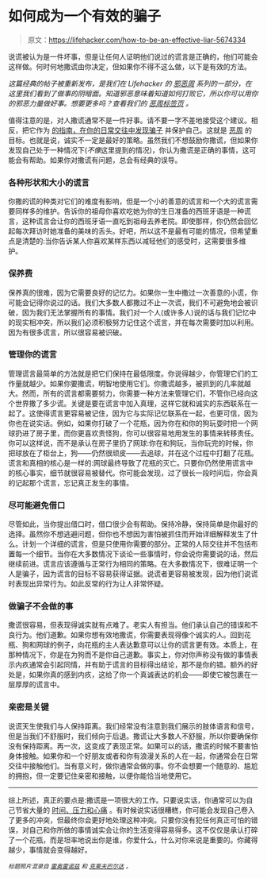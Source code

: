 # 如何成为一个有效的骗子

> 原文：<https://lifehacker.com/how-to-be-an-effective-liar-5674334>

说谎被认为是一件坏事，但是让任何人证明他们说过的谎言是正确的，他们可能会这样做。何时何地撒谎由你决定，但如果你不得不这么做，以下是有效的方法。



*这篇经典的帖子被重新发布，是我们在 Lifehacker 的* [*邪恶周*](https://lifehacker.com/welcome-to-lifehackers-fifth-annual-evil-week-1647621043) *系列的一部分，在这里我们看到了做事的阴暗面。知道邪恶意味着知道如何打败它，所以你可以用你的邪恶力量做好事。想要更多吗？查看我们的* [*恶周标签页*](http://lifehacker.com/tag/evilweek) *。*

值得注意的是，对人撒谎通常不是一件好事。请不要一字不差地接受这个建议。相反，把它作为 [的指南，在你的日常交往中发现骗子](https://lifehacker.com/how-to-detect-when-someones-lying-and-get-them-to-tell-5959952) 并保护自己。这就是 [恶周](http://lifehacker.com/tag/evil-week) 的目标。也就是说，诚实不一定是最好的策略。虽然我们不想鼓励你撒谎，但如果你发现自己处于一种情况下(*不像*这里提到的情况)，你认为撒谎是正确的事情，这可能会有帮助。如果你对撒谎有问题，总会有经典的误导。

### 各种形状和大小的谎言

你撒的谎的种类对它们的难度有影响，但是一个小的善意的谎言和一个大的谎言需要同样多的维护。告诉你的祖母你喜欢吃她为你的生日准备的西班牙语是一种谎言，这种谎言会让你的西班牙语一直吃到祖母去养老院。即使那样，你仍然会回忆起每次拜访时她准备的美味的舌头。好吧，所以这不是最有可能的情况，但希望重点是清楚的:当你告诉某人你喜欢某样东西以减轻他们的感受时，这需要很多维护。

### 保养费

保养真的很难，因为它需要良好的记忆力。如果你一生中撒过一次善意的小谎，你可能会记得你说过的话。我们大多数人都撒过不止一次谎，我们不可避免地会被识破，因为我们无法掌握所有的事情。我们对一个人(或许多人)说的话与我们记忆中的现实相冲突，所以我们必须积极努力记住这个谎言，并在每次需要时加以利用。因为有很多谎言，所以很容易被识破。

### 管理你的谎言

管理谎言最简单的方法就是把它们保持在最低限度。你说得越少，你管理它们的工作量就越少。如果你要撒谎，明智地使用它们。你撒谎越多，被抓到的几率就越大。然而，所有的谎言都需要努力，你需要一种方法来管理它们，不管你已经向这个世界撒了多少谎。关键是要在谎言中加入真理，这样它就和诚实的东西联系在一起了。这使得谎言更容易被记住，因为它与实际记忆联系在一起，也更可信，因为你也在说实话。例如，如果你打破了一个花瓶，因为你在和你的狗玩耍时把一个网球扔进了房子里，而你更喜欢责怪狗，你可以很容易地用发生的事情来转移责任。你可以这样说，而不是承认在房子里扔了网球:你在和狗玩，当你玩完的时候，你把球放在了柜台上，狗——仍然很顽皮——去追球，并在这个过程中打翻了花瓶。谎言和真相的核心是一样的:网球最终导致了花瓶的灭亡。只要你仍然使用谎言中的核心事实，细节就很容易被替代。你可能会发现，过了很长一段时间后，你会真的记起那个谎言，忘记真正发生的事情。

### 尽可能避免借口

尽管如此，当你提出借口时，借口很少会有帮助。保持冷静，保持简单是你最好的选择。虽然你不想逃避问题，但你也不想因为害怕被抓住而开始详细解释发生了什么。计划一个详细的谎言，但是只使用你需要的部分。正常的人际交往并不包括布置每一个细节。当你在大多数情况下谈论一些事情时，你会说你需要说的话，然后继续前进。谎言应该遵循与正常行为相同的策略。在大多数情况下，很难证明一个人是骗子，因为谎言的目标不容易获得证据。说谎者更容易被发现，因为他们说谎时表现出异常行为。如此反常的行为让人非常怀疑。

### 做骗子不会做的事

撒谎很容易，但表现得诚实就有点难了。老实人有担当。他们承认自己的错误和不良行为。他们道歉。如果你想有效地撒谎，你需要表现得像个诚实的人。回到花瓶、狗和网球的例子，向花瓶的主人表达歉意可以让你的谎言更有效。本质上，在那种情况下，你是在为狗而不是你自己道歉。事实上，你对你声称没有做的事情表示内疚通常会引起同情，并有助于谎言的目标得出结论，那不是你的错。额外的好处是，如果你真的感到内疚，这给了你一个真诚表达的机会——即使它被包裹在一层厚厚的谎言中。

### 亲密是关键

说谎天生使我们与人保持距离。我们经常没有注意到我们展示的肢体语言和信号，但是当我们不舒服时，我们倾向于后退。撒谎让大多数人不舒服，所以你要确保你没有保持距离。再一次，这变成了表现正常。如果可以的话，撒谎的时候不要害怕身体接触。如果你和一个好朋友或者和你有浪漫关系的人在一起，你通常会在日常交往中接触他们。当有意义时，做你通常会做的事。你不会想要一个随意的、尴尬的拥抱，但一定要记住亲密和接触，以便你能恰当地使用它。

* * *

综上所述，真正的要点是:撒谎是一项很大的工作。只要说实话，你通常可以为自己节省大量的 [时间、压力和心痛](https://lifehacker.com/what-lying-actually-does-to-your-brain-and-body-every-d-5968613) 。有时候说实话很糟糕，你可能会发现自己卷入了更多的冲突，但最终你会更好地处理这种冲突。只要你没有犯任何真正可怕的错误，对自己和你所做的事情诚实会让你的生活变得容易得多。这不仅仅是承认打碎了一个花瓶，而是坦率地说出你是谁，你爱什么，什么对你来说是重要的。你藏得越少，事情就会变得越好。

<small>*标题照片混录自*</small> [<small>*雷奥雷诺兹*</small>](http://www.flickr.com/photos/lwr/213108466/) <small>*和*</small> [<small>*克莱夫巴尔达*</small>](http://www.mvdaily.com/articles/2007/12/pinocchio3.htm) <small>*。*</small>